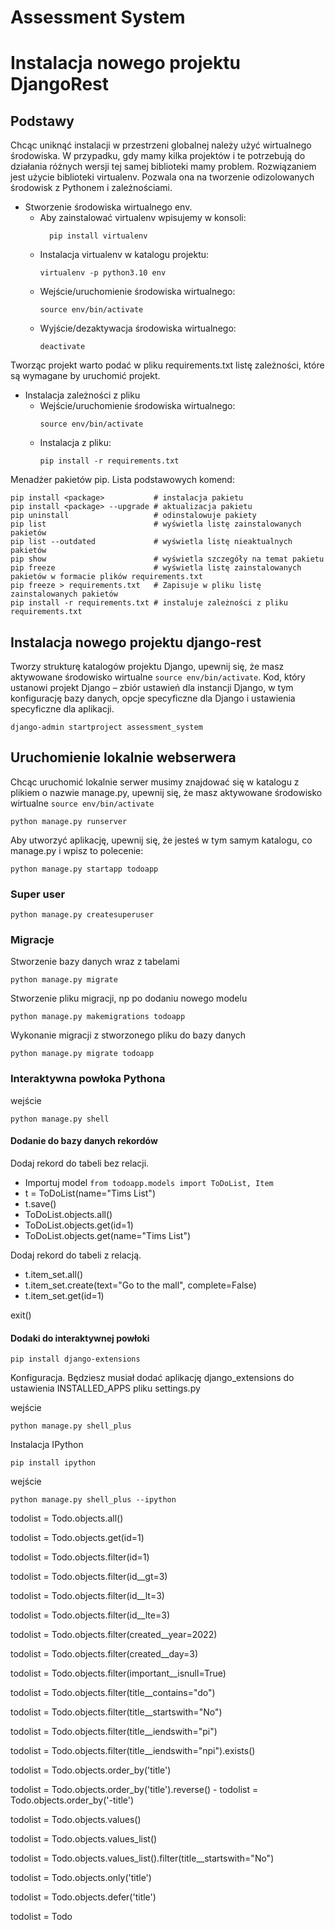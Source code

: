 Assessment System
============

# Instalacja nowego projektu DjangoRest

## Podstawy
Chcąc uniknąć instalacji w przestrzeni globalnej należy użyć wirtualnego
środowiska. W przypadku, gdy mamy kilka projektów i te potrzebują do działania różnych wersji tej samej biblioteki mamy
problem. Rozwiązaniem jest użycie biblioteki virtualenv. Pozwala ona na tworzenie odizolowanych środowisk z Pythonem i
zależnościami.

* Stworzenie środowiska wirtualnego env. 
    * Aby zainstalować virtualenv wpisujemy w konsoli:
      ```shell
        pip install virtualenv
      ```
    * Instalacja virtualenv w katalogu projektu:
      ```shell
      virtualenv -p python3.10 env
      ```
    * Wejście/uruchomienie środowiska wirtualnego:
      ```shell
      source env/bin/activate
      ```
    * Wyjście/dezaktywacja środowiska wirtualnego:
      ```shell
      deactivate
      ```

Tworząc projekt warto podać w pliku requirements.txt listę zależności, które są wymagane by uruchomić projekt.
* Instalacja zależności z pliku
    * Wejście/uruchomienie środowiska wirtualnego:
      ```shell
      source env/bin/activate
      ```
    * Instalacja z pliku:
      ```shell
      pip install -r requirements.txt
      ```
      
Menadżer pakietów pip. Lista podstawowych komend:
 ```shell
pip install <package>           # instalacja pakietu
pip install <package> --upgrade # aktualizacja pakietu
pip uninstall                   # odinstalowuje pakiety
pip list                        # wyświetla listę zainstalowanych pakietów
pip list --outdated             # wyświetla listę nieaktualnych pakietów
pip show                        # wyświetla szczegóły na temat pakietu
pip freeze                      # wyświetla listę zainstalowanych pakietów w formacie plików requirements.txt
pip freeze > requirements.txt   # Zapisuje w pliku listę zainstalowanych pakietów
pip install -r requirements.txt # instaluje zależności z pliku requirements.txt
```
      
## Instalacja nowego projektu django-rest
Tworzy strukturę katalogów projektu Django, upewnij się, że masz aktywowane środowisko wirtualne ```source env/bin/activate```. Kod, który ustanowi projekt Django – zbiór ustawień dla instancji Django, w tym konfigurację bazy danych, opcje specyficzne dla Django i ustawienia specyficzne dla aplikacji.
```shell
django-admin startproject assessment_system
```

## Uruchomienie lokalnie webserwera 
Chcąc uruchomić lokalnie serwer musimy znajdować się w katalogu z plikiem o nazwie manage.py, upewnij się, że masz aktywowane środowisko wirtualne ```source env/bin/activate```
```shell
python manage.py runserver
```

Aby utworzyć aplikację, upewnij się, że jesteś w tym samym katalogu, co manage.py i wpisz to polecenie:
```shell
python manage.py startapp todoapp
```
### Super user
```shell
python manage.py createsuperuser
```

### Migracje

Stworzenie bazy danych wraz z tabelami 
```shell
python manage.py migrate
```

Stworzenie pliku migracji, np po dodaniu nowego modelu 
```shell
python manage.py makemigrations todoapp
```

Wykonanie migracji z stworzonego pliku do bazy danych 
```shell
python manage.py migrate todoapp
```

### Interaktywna powłoka Pythona

wejście
```shell
python manage.py shell
```

#### Dodanie do bazy danych rekordów

Dodaj rekord do tabeli bez relacji. 

* Importuj model ```from todoapp.models import ToDoList, Item```
* t = ToDoList(name="Tims List")
* t.save()
* ToDoList.objects.all()
* ToDoList.objects.get(id=1)
* ToDoList.objects.get(name="Tims List")

Dodaj rekord do tabeli z relacją.
* t.item_set.all()
* t.item_set.create(text="Go to the mall", complete=False)
* t.item_set.get(id=1)

exit()

#### Dodaki do interaktywnej powłoki 

```shell
pip install django-extensions
```
Konfiguracja. Będziesz musiał dodać aplikację django_extensions do ustawienia INSTALLED_APPS pliku settings.py

wejście
```shell
python manage.py shell_plus
```

Instalacja IPython

```shell
pip install ipython
```

wejście
```shell
python manage.py shell_plus --ipython
```
todolist = Todo.objects.all()

todolist = Todo.objects.get(id=1)

todolist = Todo.objects.filter(id=1)

todolist = Todo.objects.filter(id__gt=3)

todolist = Todo.objects.filter(id__lt=3)

todolist = Todo.objects.filter(id__lte=3)

todolist = Todo.objects.filter(created__year=2022)

todolist = Todo.objects.filter(created__day=3)

todolist = Todo.objects.filter(important__isnull=True)

todolist = Todo.objects.filter(title__contains="do")

todolist = Todo.objects.filter(title__startswith="No")

todolist = Todo.objects.filter(title__iendswith="pi")

todolist = Todo.objects.filter(title__iendswith="npi").exists()

todolist = Todo.objects.order_by('title')

todolist = Todo.objects.order_by('title').reverse() - todolist = Todo.objects.order_by('-title')

todolist = Todo.objects.values()

todolist = Todo.objects.values_list()

todolist = Todo.objects.values_list().filter(title__startswith="No")

todolist = Todo.objects.only('title')

todolist = Todo.objects.defer('title')

todolist = Todo